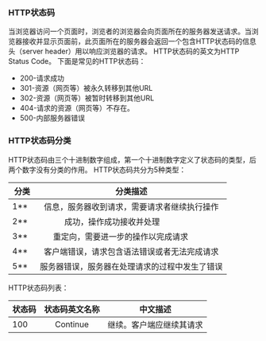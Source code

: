 ### HTTP状态码
当浏览器访问一个页面时，浏览者的浏览器会向页面所在的服务器发送请求。当浏览器接收并显示页面前，此页面所在的服务器会返回一个包含HTTP状态码的信息头（server header）用以响应浏览器的请求。
HTTP状态码的英文为HTTP Status Code。
下面是常见的HTTP状态码：
- 200-请求成功
- 301-资源（网页等）被永久转移到其他URL
- 302-资源（网页等）被暂时转移到其他URL
- 404-请求的资源（网页等）不存在。
- 500-内部服务器错误
### HTTP状态码分类
HTTP状态码由三个十进制数字组成，第一个十进制数字定义了状态码的类型，后两个数字没有分类的作用。
HTTP状态码共分为5种类型：

| 分类  | 分类描述                                  |
|---------|:--------------------------------------------------------------------------:|
|  1**  | 信息，服务器收到请求，需要请求者继续执行操作 |
|  2**  | 成功，操作成功接收并处理                   |
|  3**  | 重定向，需要进一步的操作以完成请求          |
|  4**  | 客户端错误，请求包含语法错误或者无法完成请求 |
|  5**  | 服务器错误，服务器在处理请求的过程中发生了错误|

HTTP状态码列表：

| 状态码 | 状态码英文名称 | 中文描述 |
|---|:-----------:|:-------------------------------------------------------------------:|
|100|Continue|继续。客户端应继续其请求|



